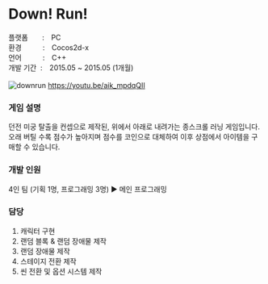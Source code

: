 # Down! Run!

플랫폼  : PC </br>
환경   : Cocos2d-x </br>
언어   : C++ </br>
개발 기간&nbsp;&nbsp;: 2015.05 ~ 2015.05 (1개월) </br>
 </br>
![downrun](https://github.com/mi-tto/DownRun/assets/165986410/a5a6616c-0147-4abf-9506-a8d6a6341b57)
https://youtu.be/aik_mpdqQII
 </br>
### 게임 설명 </br>
던전 미궁 탈출을 컨셉으로 제작된, 위에서 아래로 내려가는 종스크롤 러닝 게임입니다.
오래 버틸 수록 점수가 높아지며 점수를 코인으로 대체하여 이후 상점에서 아이템을 구매할 수 있습니다.
### 개발 인원 </br>
4인 팀 (기획 1명, 프로그래밍 3명) ▶ 메인 프로그래밍
### 담당 </br>
1. 캐릭터 구현
2. 랜덤 블록 & 랜덤 장애물 제작
3. 랜덤 장애물 제작
4. 스테이지 전환 제작
5. 씬 전환 및 옵션 시스템 제작 
 </br>
 </br>

